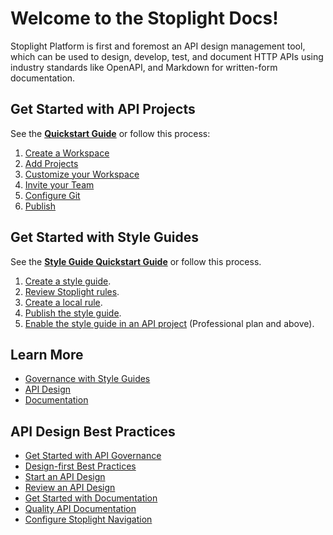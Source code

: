 # Welcome to the Stoplight Docs!

Stoplight Platform is first and foremost an API design management tool, which can be used to design, develop, test, and document HTTP APIs using industry standards like OpenAPI, and Markdown for written-form documentation.

## Get Started with API Projects

See the **[Quickstart Guide](4.-documentation/documentation-quick-start.md)** or follow this process:

1. [Create a Workspace](2.-workspaces/a.creating-a-workspace.md)
2. [Add Projects](7.-projects/adding-projects.md)
3. [Customize your Workspace](2.-workspaces/b1-change-look-and-feel.md)
4. [Invite your Team](2.-workspaces/d.inviting-your-team.md)
5. [Configure Git](2.-workspaces/configure-git/a.configuring-git.md)
6. [Publish](2.-workspaces/g.automating-publishing.md)

## Get Started with Style Guides

See the **[Style Guide Quickstart Guide](2a.-style-guides/style-guide-quick-start.md)** or follow this process.

1. [Create a style guide](2a.-style-guides/a1.create-style-guide.md).
2. [Review Stoplight rules](2a.-style-guides/style-guide-quick-start.md#2-review-stoplight-rules).
3. [Create a local rule](2a.-style-guides/g-rule-examples.md).
4. [Publish the style guide](2a.-style-guides/e.publish-style-guide.md).
5. [Enable the style guide in an API project](2a.-style-guides/d-enable-style-guide.md) (Professional plan and above).

## Learn More

- [Governance with Style Guides](2a.-style-guides/a.style-guide-projects.md)
- [API Design](3.-design/design-overview.md)
- [Documentation](4.-documentation/b.types-of-documentation.md)

## API Design Best Practices

- [Get Started with API Governance](https://meta.stoplight.io/docs/api-best-practices/governance/get-started-with-governance)
- [Design-first Best Practices](https://meta.stoplight.io/docs/api-best-practices/design/design-first-principles)
- [Start an API Design](https://meta.stoplight.io/docs/api-best-practices/ZG9jOjM2NTQ2Mjk0-get-started-with-api-design)
- [Review an API Design](https://meta.stoplight.io/docs/api-best-practices/design/review-api-designs)
- [Get Started with Documentation](https://meta.stoplight.io/docs/api-best-practices/hosted-docs/get-started-with-doc)
- [Quality API Documentation](https://meta.stoplight.io/docs/api-best-practices/hosted-docs/quality-api-reference-doc)
- [Configure Stoplight Navigation](https://meta.stoplight.io/docs/api-best-practices/hosted-docs/stoplight-navigation) 